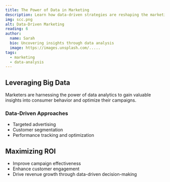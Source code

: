 ```yaml
---
title: The Power of Data in Marketing
description: Learn how data-driven strategies are reshaping the marketing landscape.
img: scc.png
alt: Data-Driven Marketing
reading: 6
author:
  name: Sarah
  bio: Uncovering insights through data analysis
  image: https://images.unsplash.com/.....
tags:
  - marketing
  - data-analysis
---
```


## Leveraging Big Data

Marketers are harnessing the power of data analytics to gain valuable insights into consumer behavior and optimize their campaigns.

### Data-Driven Approaches

- Targeted advertising
- Customer segmentation
- Performance tracking and optimization

## Maximizing ROI

- Improve campaign effectiveness
- Enhance customer engagement
- Drive revenue growth through data-driven decision-making
